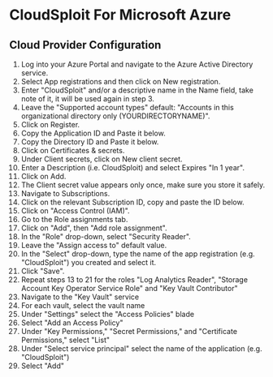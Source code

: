# CloudSploit For Microsoft Azure

## Cloud Provider Configuration
1. Log into your Azure Portal and navigate to the Azure Active Directory service.
1. Select App registrations and then click on New registration.
1. Enter "CloudSploit" and/or a descriptive name in the Name field, take note of it, it will be used again in step 3.
1. Leave the "Supported account types" default: "Accounts in this organizational directory only (YOURDIRECTORYNAME)".
1. Click on Register.
1. Copy the Application ID and Paste it below.
1. Copy the Directory ID and Paste it below.
1. Click on Certificates & secrets.
1. Under Client secrets, click on New client secret.
1. Enter a Description (i.e. CloudSploit) and select Expires "In 1 year".
1. Click on Add.
1. The Client secret value appears only once, make sure you store it safely.
1. Navigate to Subscriptions.
1. Click on the relevant Subscription ID, copy and paste the ID below.
1. Click on "Access Control (IAM)".
1. Go to the Role assignments tab.
1. Click on "Add", then "Add role assignment".
1. In the "Role" drop-down, select "Security Reader".
1. Leave the "Assign access to" default value.
1. In the "Select" drop-down, type the name of the app registration (e.g. "CloudSploit") you created and select it.
1. Click "Save".
1. Repeat steps 13 to 21 for the roles "Log Analytics Reader", "Storage Account Key Operator Service Role" and "Key Vault Contributor"
1. Navigate to the "Key Vault" service
1. For each vault, select the vault name
1. Under "Settings" select the "Access Policies" blade
1. Select "Add an Access Policy"
1. Under "Key Permissions," "Secret Permissions," and "Certificate Permissions," select "List"
1. Under "Select service principal" select the name of the application (e.g. "CloudSploit")
1. Select "Add"
